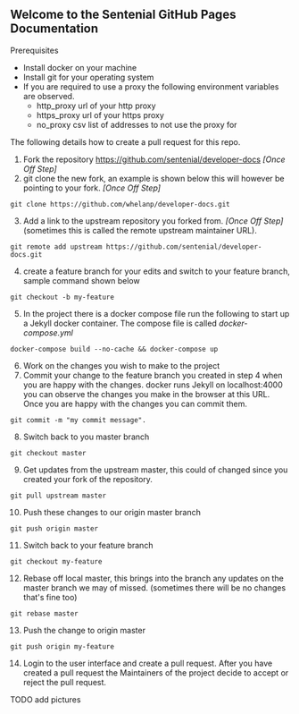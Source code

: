 ## Welcome to the Sentenial GitHub Pages Documentation

Prerequisites
- Install docker on your machine
- Install git for your operating system
- If you are required to use a proxy the following environment variables are observed.
  - http_proxy url of your http proxy 
  - https_proxy url of your https proxy
  - no_proxy csv list of addresses to not use the proxy for

The following details how to create a pull request for this repo.
1) Fork the repository https://github.com/sentenial/developer-docs *[Once Off Step]*
2) git clone the new fork, an example is shown below this will however be pointing to your fork. *[Once Off Step]*
```
git clone https://github.com/whelanp/developer-docs.git
```
3) Add a link to the upstream repository you forked from. *[Once Off Step]* (sometimes this is called the remote upstream maintainer URL).
```
git remote add upstream https://github.com/sentenial/developer-docs.git
```
4) create a feature branch for your edits and switch to your feature branch, sample command shown below
```
git checkout -b my-feature
```
5) In the project there is a docker compose file run the following to start up a Jekyll docker container. The compose file is called *docker-compose.yml*
```
docker-compose build --no-cache && docker-compose up
```
6) Work on the changes you wish to make to the project
7) Commit your change to the feature branch you created in step 4 when you are happy with the changes. docker runs Jekyll on localhost:4000 you can observe the changes you make in the browser at this URL. Once you are happy with the changes you can commit them.
```
git commit -m "my commit message".
```
8) Switch back to you master branch
```
git checkout master
```
9) Get updates from the upstream master, this could of changed since you created your fork of the repository.
```
git pull upstream master
```
10) Push these changes to our origin master branch
```
git push origin master
```
11) Switch back to your feature branch
```
git checkout my-feature
```
12) Rebase off local master, this brings into the branch any updates on the master branch we may of missed. (sometimes there will be no changes that's fine too)
```
git rebase master
```
13) Push the change to origin master
```
git push origin my-feature
```
14) Login to the user interface and create a pull request. After you have created a pull request the Maintainers of the project decide to accept or reject the pull request.

TODO add pictures
